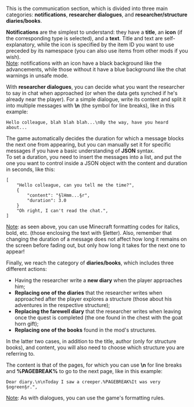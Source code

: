 This is the communication section, which is divided into three main categories: **notifications**, **researcher dialogues**, and **researcher/structure diaries/books**.

**Notifications** are the simplest to understand: they have a **title**, an **icon** (if the corresponding type is selected), and a **text**. Title and text are self-explanatory, while the icon is specified by the item ID you want to use preceded by its namespace (you can also use items from other mods if you wish).  
<u>Note</u>: notifications with an icon have a black background like the advancements, while those without it have a blue background like the chat warnings in unsafe mode.

With **researcher dialogues**, you can decide what you want the researcher to say in chat when approached (or when the data gets synched if he's already near the player). For a simple dialogue, write its content and split it into multiple messages with **\n** (the symbol for line breaks), like in this example:

    Hello colleague, blah blah blah...\nBy the way, have you heard about...

The game automatically decides the duration for which a message blocks the next one from appearing, but you can manually set it for specific messages if you have a basic understanding of **JSON** syntax.  
To set a duration, you need to insert the messages into a list, and put the one you want to control inside a JSON object with the content and duration in seconds, like this:

    [
        "Hello colleague, can you tell me the time?",
        {
            "content": "§lHmm...§r",
            "duration": 3.0
        }
        "Oh right, I can't read the chat.",
    ]

<u>Note</u>: as seen above, you can use Minecraft formatting codes for italics, bold, etc. (those enclosing the text with §letter). Also, remember that changing the duration of a message does not affect how long it remains on the screen before fading out, but only how long it takes for the next one to appear!

Finally, we reach the category of **diaries/books**, which includes three different actions:

*   Having the researcher write a **new diary** when the player approaches him;
*   **Replacing one of the diaries** that the researcher writes when approached after the player explores a structure (those about his adventures in the respective structure);
*   **Replacing the farewell diary** that the researcher writes when leaving once the quest is completed (the one found in the chest with the goat horn gift);
*   **Replacing one of the books** found in the mod's structures.

In the latter two cases, in addition to the title, author (only for structure books), and content, you will also need to choose which structure you are referring to.

The content is that of the pages, for which you can use **\n** for line breaks and **%PAGEBREAK%** to go to the next page, like in this example:

    Dear diary.\n\nToday I saw a creeper.%PAGEBREAK%It was very §ogreen§r.",

<u>Note</u>: As with dialogues, you can use the game's formatting rules.

